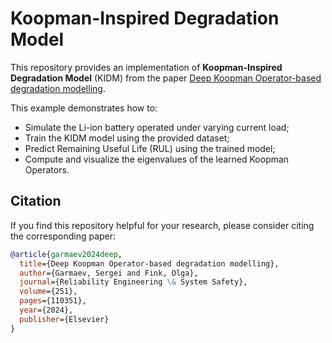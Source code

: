 # Koopman-Inspired Degradation Model

This repository provides an implementation of **Koopman-Inspired Degradation Model** (KIDM) from the paper [Deep Koopman Operator-based degradation modelling](https://www.sciencedirect.com/science/article/pii/S095183202400423X).

This example demonstrates how to:
- Simulate the Li-ion battery operated under varying current load;
- Train the KIDM model using the provided dataset;
- Predict Remaining Useful Life (RUL) using the trained model;
- Compute and visualize the eigenvalues of the learned Koopman Operators.

## Citation

If you find this repository helpful for your research, please consider citing the corresponding paper:

```bibtex
@article{garmaev2024deep,
  title={Deep Koopman Operator-based degradation modelling},
  author={Garmaev, Sergei and Fink, Olga},
  journal={Reliability Engineering \& System Safety},
  volume={251},
  pages={110351},
  year={2024},
  publisher={Elsevier}
}
```
